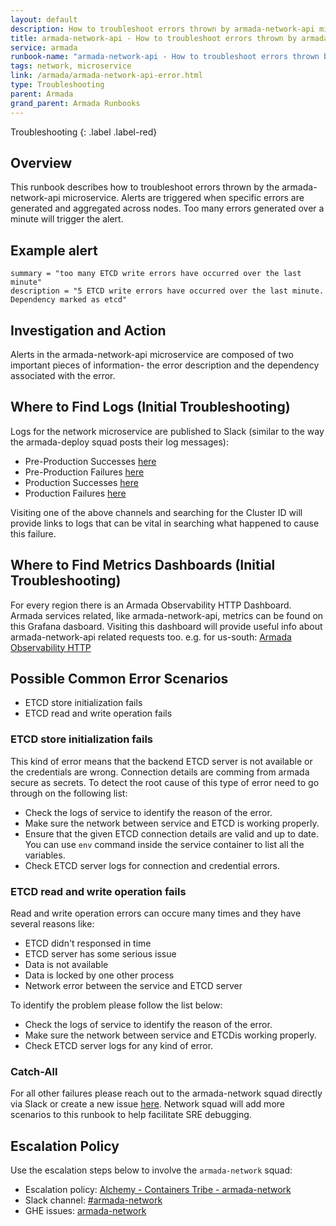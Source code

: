 ```yaml
---
layout: default
description: How to troubleshoot errors thrown by armada-network-api microservice.
title: armada-network-api - How to troubleshoot errors thrown by armada-network-api microservice.
service: armada
runbook-name: "armada-network-api - How to troubleshoot errors thrown by armada-network-api microservice"
tags: network, microservice
link: /armada/armada-network-api-error.html
type: Troubleshooting
parent: Armada
grand_parent: Armada Runbooks
---
```


Troubleshooting
{: .label .label-red}

## Overview

This runbook describes how to troubleshoot errors thrown by the armada-network-api microservice. Alerts are triggered when specific errors are generated and aggregated across nodes. Too many errors generated over a minute will trigger the alert.

## Example alert

```
summary = "too many ETCD write errors have occurred over the last minute"
description = "5 ETCD write errors have occurred over the last minute. Dependency marked as etcd"
```

## Investigation and Action

Alerts in the armada-network-api microservice are composed of two important pieces of information- the error description and the dependency associated with the error.

## Where to Find Logs (Initial Troubleshooting)

Logs for the network microservice are published to Slack (similar to the way the armada-deploy squad posts their log messages):

- Pre-Production Successes [here](https://ibm-argonauts.slack.com/archives/C019HR3481M)
- Pre-Production Failures [here](https://ibm-argonauts.slack.com/archives/C01AB6H3SHX)
- Production Successes [here](https://ibm-argonauts.slack.com/archives/C01ANCQF26L)
- Production Failures [here](https://ibm-argonauts.slack.com/archives/C019RR8HPDL)

Visiting one of the above channels and searching for the Cluster ID will provide links to logs that can be vital in searching what happened to cause this failure.

## Where to Find Metrics Dashboards (Initial Troubleshooting)

For every region there is an Armada Observability HTTP Dashboard. Armada services related, like armada-network-api, metrics can be found on this Grafana dasboard.
Visiting this dashboard will provide useful info about armada-network-api related requests too.
e.g. for us-south: [Armada Observability HTTP](https://alchemy-dashboard.containers.cloud.ibm.com/prod-dal10/carrier105/grafana/d/observability-http/armada-observability-http?orgId=1&var-datasource=prometheus&var-service=armada-network-api&var-path=All)

## Possible Common Error Scenarios

- ETCD store initialization fails
- ETCD read and write operation fails

### ETCD store initialization fails

This kind of error means that the backend ETCD server is not available or the credentials are wrong. Connection details are comming from armada secure as secrets. To detect the root cause of this type of error need to go through on the following list:

 * Check the logs of service to identify the reason of the error.
 * Make sure the network between service and ETCD is working properly.
 * Ensure that the given ETCD connection details are valid and up to date. You can use `env` command inside the service container to list all the variables.
 * Check ETCD server logs for connection and credential errors.

### ETCD read and write operation fails

Read and write operation errors can occure many times and they have several reasons like:

 * ETCD didn't responsed in time
 * ETCD server has some serious issue
 * Data is not available
 * Data is locked by one other process
 * Network error between the service and ETCD server

To identify the problem please follow the list below:

 * Check the logs of service to identify the reason of the error.
 * Make sure the network between service and ETCDis working properly.
 * Check ETCD server logs for any kind of error.

### Catch-All

For all other failures please reach out to the armada-network squad directly via Slack or create a new issue [here](https://github.ibm.com/alchemy-containers/armada-network/issues/new).  Network squad will add more scenarios to this runbook to help facilitate SRE debugging.

## Escalation Policy

Use the escalation steps below to involve the `armada-network` squad:

  * Escalation policy: [Alchemy - Containers Tribe - armada-network](https://ibm.pagerduty.com/escalation_policies#P2MK3WQ)
  * Slack channel: [#armada-network](https://ibm-argonauts.slack.com/messages/armada-network)
  * GHE issues: [armada-network](https://github.ibm.com/alchemy-containers/armada-network/issues/)
